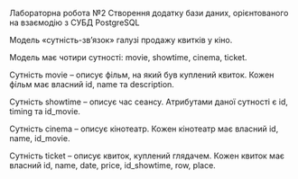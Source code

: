 Лабораторна робота №2 
Створення додатку бази даних, орієнтованого на взаємодію з СУБД PostgreSQL

Модель «сутність-зв’язок» галузі продажу квитків у кіно.

Модель має чотири сутності: movie, showtime, cinema, ticket.

Сутність movie – описує фільм, на який був куплений квиток. Кожен фільм має власний id, name та description.

Сутність showtime – описує час сеансу. Атрибутами даної сутності є id, timing та id_movie.

Сутність cinema – описує кінотеатр. Кожен кінотеатр має власний id, name, id_movie. 

Сутність ticket – описує квиток, куплений глядачем. Кожен квиток має власний id, name, date, price, id_showtime, row, place.
